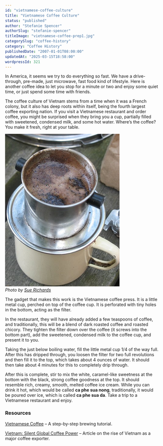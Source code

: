 ```yaml
---
id: "vietnamese-coffee-culture"
title: "Vietnamese Coffee Culture"
status: "published"
author: "Stefanie Spencer"
authorSlug: "stefanie-spencer"
titleImage: "vietnamese-coffee-prep1.jpg"
categorySlug: "coffee-history"
category: "Coffee History"
publishedDate: "2007-01-01T08:00:00"
updatedAt: "2025-03-15T18:58:00"
wordpressId: 321
---
```


In America, it seems we try to do everything so fast. We have a drive-through, pre-made, just microwave, fast food kind of lifestyle. Here is another coffee idea to let you stop for a minute or two and enjoy some quiet time, or just spend some time with friends.

The coffee culture of Vietnam stems from a time when it was a French colony, but it also has deep roots within itself, being the fourth largest coffee exporting nation. If you visit a Vietnamese restaurant and order coffee, you might be surprised when they bring you a cup, partially filled with sweetened, condensed milk, and some hot water. Where’s the coffee? You make it fresh, right at your table.

![vietnamese coffee prep](vietnamese-coffee-prep1.jpg)  
*Photo by [Sue Richards](http://www.flickr.com/photos/suerichards/227557760/)*

The gadget that makes this work is the Vietnamese coffee press. It is a little metal cup, perched on top of the coffee cup. It is perforated with tiny holes in the bottom, acting as the filter.

In the restaurant, they will have already added a few teaspoons of coffee, and traditionally, this will be a blend of dark roasted coffee and roasted chicory. They tighten the filter down over the coffee (it screws into the bottom part), add the sweetened, condensed milk to the coffee cup, and present it to you.

Taking the just below boiling water, fill the little metal cup 1/4 of the way full. After this has dripped through, you loosen the filter for two full revolutions and then fill it to the top, which takes about 4 ounces of water. It should then take about 4 minutes for this to completely drip through.

After this is complete, stir to mix the white, caramel-like sweetness at the bottom with the black, strong coffee goodness at the top. It should resemble rich, creamy, smooth, melted coffee ice cream. While you can drink it hot, which would be called **ca phe sua nong**, traditionally, it would be poured over ice, which is called **ca phe sua da**. Take a trip to a Vietnamese restaurant and enjoy.

### Resources

[Vietnamese Coffee](http://ineedcoffee.com/brew-vietnamese-coffee/) – A step-by-step brewing tutorial.

[Vietnam: Silent Global Coffee Power](http://ineedcoffee.com/vietnam-silent-global-coffee-power/) – Article on the rise of Vietnam as a major coffee exporter.